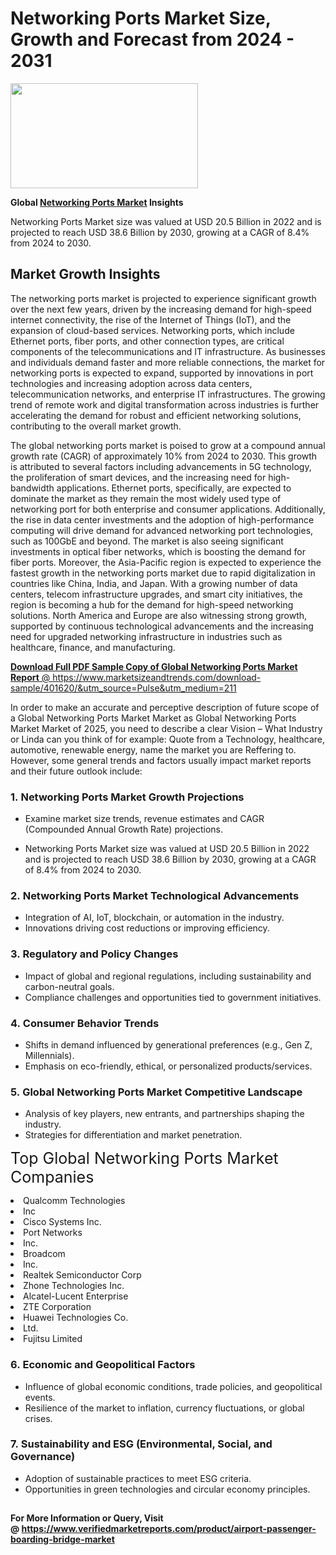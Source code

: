 <H1>Networking Ports Market Size, Growth and Forecast from 2024 - 2031</H1><img class="aligncenter size-medium wp-image-584254" src="https://thirdeyenews.in/wp-content/uploads/2024/09/Global-Market-Research-300x168.jpeg" alt="" width="300" height="168" /><p><strong>Global&nbsp;<a href="https://www.marketsizeandtrends.com/download-sample/401620/&amp;utm_source=Pulse&amp;utm_medium=211">Networking Ports Market</a> Insights</strong></p><p>Networking Ports Market size was valued at USD 20.5 Billion in 2022 and is projected to reach USD 38.6 Billion by 2030, growing at a CAGR of 8.4% from 2024 to 2030.</p><p><h2>Market Growth Insights</h2> <p>The networking ports market is projected to experience significant growth over the next few years, driven by the increasing demand for high-speed internet connectivity, the rise of the Internet of Things (IoT), and the expansion of cloud-based services. Networking ports, which include Ethernet ports, fiber ports, and other connection types, are critical components of the telecommunications and IT infrastructure. As businesses and individuals demand faster and more reliable connections, the market for networking ports is expected to expand, supported by innovations in port technologies and increasing adoption across data centers, telecommunication networks, and enterprise IT infrastructures. The growing trend of remote work and digital transformation across industries is further accelerating the demand for robust and efficient networking solutions, contributing to the overall market growth.</p> <p><a href="#"></a></p> <p>The global networking ports market is poised to grow at a compound annual growth rate (CAGR) of approximately 10% from 2024 to 2030. This growth is attributed to several factors including advancements in 5G technology, the proliferation of smart devices, and the increasing need for high-bandwidth applications. Ethernet ports, specifically, are expected to dominate the market as they remain the most widely used type of networking port for both enterprise and consumer applications. Additionally, the rise in data center investments and the adoption of high-performance computing will drive demand for advanced networking port technologies, such as 100GbE and beyond. The market is also seeing significant investments in optical fiber networks, which is boosting the demand for fiber ports. Moreover, the Asia-Pacific region is expected to experience the fastest growth in the networking ports market due to rapid digitalization in countries like China, India, and Japan. With a growing number of data centers, telecom infrastructure upgrades, and smart city initiatives, the region is becoming a hub for the demand for high-speed networking solutions. North America and Europe are also witnessing strong growth, supported by continuous technological advancements and the increasing need for upgraded networking infrastructure in industries such as healthcare, finance, and manufacturing.</p> <p><a href="#"></p><p><span class=""><strong>Download Full PDF Sample Copy of Global Networking Ports Market Report</strong> @ <a href="https://www.marketsizeandtrends.com/download-sample/401620/&amp;utm_source=Pulse&amp;utm_medium=211" target="_blank">https://www.marketsizeandtrends.com/download-sample/401620/&amp;utm_source=Pulse&amp;utm_medium=211</a></span></p><p>In order to make an accurate and perceptive description of future scope of a Global&nbsp;Networking Ports Market Market as Global&nbsp;Networking Ports Market Market of 2025, you need to describe a clear Vision &ndash; What Industry or Linda can you think of for example: Quote from a Technology, healthcare, automotive, renewable energy, name the market you are Reffering to. However, some general trends and factors usually impact market reports and their future outlook include:</p><h3>1.&nbsp;<strong>Networking Ports Market Growth Projections</strong></h3><ul><li>Examine market size trends, revenue estimates and CAGR (Compounded Annual Growth Rate) projections.</li><li><p>Networking Ports Market size was valued at USD 20.5 Billion in 2022 and is projected to reach USD 38.6 Billion by 2030, growing at a CAGR of 8.4% from 2024 to 2030.</p></li></ul><h3>2.&nbsp;<strong>Networking Ports Market Technological Advancements</strong></h3><ul><li>Integration of AI, IoT, blockchain, or automation in the industry.</li><li>Innovations driving cost reductions or improving efficiency.</li></ul><h3>3.&nbsp;<strong>Regulatory and Policy Changes</strong></h3><ul><li>Impact of global and regional regulations, including sustainability and carbon-neutral goals.</li><li>Compliance challenges and opportunities tied to government initiatives.</li></ul><h3>4.&nbsp;<strong>Consumer Behavior Trends</strong></h3><ul><li>Shifts in demand influenced by generational preferences (e.g., Gen Z, Millennials).</li><li>Emphasis on eco-friendly, ethical, or personalized products/services.</li></ul><h3>5.&nbsp;<strong>Global Networking Ports Market Competitive Landscape</strong></h3><ul><li>Analysis of key players, new entrants, and partnerships shaping the industry.</li><li>Strategies for differentiation and market penetration.</li></ul><p data-pm-slice="1 1 []"><span style="color: inherit; font-family: inherit; font-size: 25px;">Top Global Networking Ports Market Companies</span></p><div class="" data-test-id=""><p><li>Qualcomm Technologies</li><li> Inc</li><li> Cisco Systems Inc.</li><li> Port Networks</li><li> Inc.</li><li> Broadcom</li><li> Inc.</li><li> Realtek Semiconductor Corp</li><li> Zhone Technologies Inc.</li><li> Alcatel-Lucent Enterprise</li><li> ZTE Corporation</li><li> Huawei Technologies Co.</li><li> Ltd.</li><li> Fujitsu Limited</li></p></div><h3>6.&nbsp;<strong>Economic and Geopolitical Factors</strong></h3><ul><li>Influence of global economic conditions, trade policies, and geopolitical events.</li><li>Resilience of the market to inflation, currency fluctuations, or global crises.</li></ul><h3>7.&nbsp;<strong>Sustainability and ESG (Environmental, Social, and Governance)</strong></h3><ul><li>Adoption of sustainable practices to meet ESG criteria.</li><li>Opportunities in green technologies and circular economy principles.</li></ul><h2><strong style="font-size: 14px;">For More Information or Query, Visit @&nbsp;</strong><a style="background-color: #ffffff; font-size: 14px;" href="https://www.marketsizeandtrends.com/report/networking-ports-market/" target="_blank">https://www.verifiedmarketreports.com/product/airport-passenger-boarding-bridge-market</a></h2>
